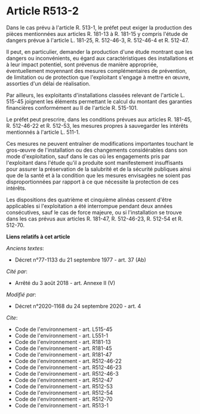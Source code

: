 # Article R513-2

Dans le cas prévu à l'article R. 513-1, le préfet peut exiger la production des pièces mentionnées aux articles R. 181-13 à
R. 181-15 y compris l'étude de dangers prévue à l'article L. 181-25, R. 512-46-3, R. 512-46-4 et R. 512-47. 

Il peut, en particulier, demander la production d'une étude montrant que les dangers ou inconvénients, eu égard aux
caractéristiques des installations et à leur impact potentiel, sont prévenus de manière appropriée, éventuellement moyennant
des mesures complémentaires de prévention, de limitation ou de protection que l'exploitant s'engage à mettre en œuvre,
assorties d'un délai de réalisation.

Par ailleurs, les exploitants d'installations classées relevant de l'article L. 515-45 joignent les éléments permettant le
calcul du montant des garanties financières conformément au II de l'article R. 515-101.

Le préfet peut prescrire, dans les conditions prévues aux articles R. 181-45, R. 512-46-22 et R. 512-53, les mesures propres
à sauvegarder les intérêts mentionnés à l'article L. 511-1.

Ces mesures ne peuvent entraîner de modifications importantes touchant le gros-œuvre de l'installation ou des changements
considérables dans son mode d'exploitation, sauf dans le cas où les engagements pris par l'exploitant dans l'étude qu'il a
produite sont manifestement insuffisants pour assurer la préservation de la salubrité et de la sécurité publiques ainsi que
de la santé et à la condition que les mesures envisagées ne soient pas disproportionnées par rapport à ce que nécessite la
protection de ces intérêts.

Les dispositions des quatrième et cinquième alinéas cessent d'être applicables si l'exploitation a été interrompue pendant
deux années consécutives, sauf le cas de force majeure, ou si l'installation se trouve dans les cas prévus aux articles R.
181-47, R. 512-46-23, R. 512-54 et R. 512-70.

**Liens relatifs à cet article**

_Anciens textes_:

  - Décret n°77-1133 du 21 septembre 1977 - art. 37 (Ab)

_Cité par_:

  - Arrêté du 3 août 2018 - art. Annexe II (V)

_Modifié par_:

  - Décret n°2020-1168 du 24 septembre 2020 - art. 4

_Cite_:

  - Code de l'environnement - art. L515-45
  - Code de l'environnement - art. L551-1
  - Code de l'environnement - art. R181-13
  - Code de l'environnement - art. R181-45
  - Code de l'environnement - art. R181-47
  - Code de l'environnement - art. R512-46-22
  - Code de l'environnement - art. R512-46-23
  - Code de l'environnement - art. R512-46-3
  - Code de l'environnement - art. R512-47
  - Code de l'environnement - art. R512-53
  - Code de l'environnement - art. R512-54
  - Code de l'environnement - art. R512-70
  - Code de l'environnement - art. R513-1
